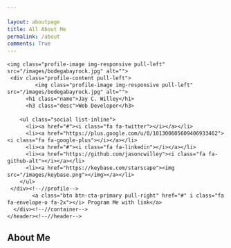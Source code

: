 ```yaml
---

layout: aboutpage
title: All About Me
permalink: /about
comments: True
---
```



 

    <img class="profile-image img-responsive pull-left" src="/images/bodegabayrock.jpg" alt="">
     <div class="profile-content pull-left">
             <img class="profile-image img-responsive pull-left" src="/images/bodegabayrock.jpg" alt="">
          <h1 class="name">Jay C. Willey</h1>
          <h3 class="desc">Web Developer</h3>
                
        <ul class="social list-inline">
          <li><a href="#"><i class="fa fa-twitter"></i></a></li>
          <li><a href="https://plus.google.com/u/0/101300605609406933462"><i class="fa fa-google-plus"></i></a></li>
          <li><a href="#"><i class="fa fa-linkedin"></i></a></li>
          <li><a href="https://github.com/jasoncwilley"><i class="fa fa-github-alt"></i></a></li>
          <li><a href="https://keybase.com/starscape"><img src="/images/keybase.png"></img></a></li>
        </ul>
     </div><!--//profile-->
            <a class="btn btn-cta-primary pull-right" href="#" i class="fa fa-envelope-o fa-2x"></i> Program Me with link</a>
      </div><!--//container-->
    </header><!--//header-->

   <div class="container sections-wrapper">
       <div class="row">
           <div class="primary col-md-8 col-sm-12 col-xs-12">
               <section class="about section">
                   <div class="section-inner">
                       <h2 class="heading">About Me</h2>
                       <div class="content">

